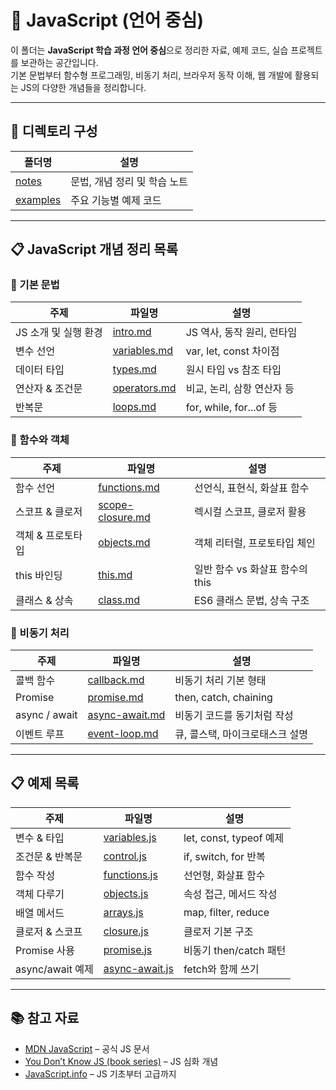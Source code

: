 
# 📜 JavaScript (언어 중심)

이 폴더는 **JavaScript 학습 과정 언어 중심**으로 정리한 자료, 예제 코드, 실습 프로젝트를 보관하는 공간입니다.  
기본 문법부터 함수형 프로그래밍, 비동기 처리, 브라우저 동작 이해, 웹 개발에 활용되는 JS의 다양한 개념들을 정리합니다.

---

## 📂 디렉토리 구성

| 폴더명 | 설명 |
|---|---|
| [notes](./notes) | 문법, 개념 정리 및 학습 노트 |
| [examples](./examples) | 주요 기능별 예제 코드 |

---

## 📋 JavaScript 개념 정리 목록

### 📌 기본 문법
| 주제 | 파일명 | 설명 |
|---|---|---|
| JS 소개 및 실행 환경 | [intro.md](./notes/intro.md) | JS 역사, 동작 원리, 런타임 |
| 변수 선언 | [variables.md](./notes/variables.md) | var, let, const 차이점 |
| 데이터 타입 | [types.md](./notes/types.md) | 원시 타입 vs 참조 타입 |
| 연산자 & 조건문 | [operators.md](./notes/operators.md) | 비교, 논리, 삼항 연산자 등 |
| 반복문 | [loops.md](./notes/loops.md) | for, while, for...of 등 |

### 🧱 함수와 객체
| 주제 | 파일명 | 설명 |
|---|---|---|
| 함수 선언 | [functions.md](./notes/functions.md) | 선언식, 표현식, 화살표 함수 |
| 스코프 & 클로저 | [scope-closure.md](./notes/scope-closure.md) | 렉시컬 스코프, 클로저 활용 |
| 객체 & 프로토타입 | [objects.md](./notes/objects.md) | 객체 리터럴, 프로토타입 체인 |
| this 바인딩 | [this.md](./notes/this.md) | 일반 함수 vs 화살표 함수의 this |
| 클래스 & 상속 | [class.md](./notes/class.md) | ES6 클래스 문법, 상속 구조 |

### 🔄 비동기 처리
| 주제 | 파일명 | 설명 |
|---|---|---|
| 콜백 함수 | [callback.md](./notes/callback.md) | 비동기 처리 기본 형태 |
| Promise | [promise.md](./notes/promise.md) | then, catch, chaining |
| async / await | [async-await.md](./notes/async-await.md) | 비동기 코드를 동기처럼 작성 |
| 이벤트 루프 | [event-loop.md](./notes/event-loop.md) | 큐, 콜스택, 마이크로태스크 설명 |

---

## 📋 예제 목록

| 주제 | 파일명 | 설명 |
|---|---|---|
| 변수 & 타입 | [variables.js](./examples/variables.js) | let, const, typeof 예제 |
| 조건문 & 반복문 | [control.js](./examples/control.js) | if, switch, for 반복 |
| 함수 작성 | [functions.js](./examples/functions.js) | 선언형, 화살표 함수 |
| 객체 다루기 | [objects.js](./examples/objects.js) | 속성 접근, 메서드 작성 |
| 배열 메서드 | [arrays.js](./examples/arrays.js) | map, filter, reduce |
| 클로저 & 스코프 | [closure.js](./examples/closure.js) | 클로저 기본 구조 |
| Promise 사용 | [promise.js](./examples/promise.js) | 비동기 then/catch 패턴 |
| async/await 예제 | [async-await.js](./examples/async-await.js) | fetch와 함께 쓰기 |

---

## 📚 참고 자료

- [MDN JavaScript](https://developer.mozilla.org/ko/docs/Web/JavaScript) – 공식 JS 문서  
- [You Don’t Know JS (book series)](https://github.com/getify/You-Dont-Know-JS) – JS 심화 개념  
- [JavaScript.info](https://javascript.info/) – JS 기초부터 고급까지  

